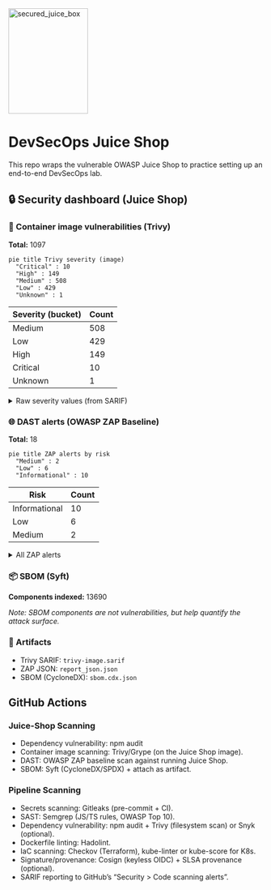 <img width="157" height="208" alt="secured_juice_box" src="https://github.com/user-attachments/assets/4384b068-9458-4288-ada4-990d5120f7ed" />

# DevSecOps Juice Shop

This repo wraps the vulnerable OWASP Juice Shop to practice setting up an end-to-end DevSecOps lab.

<!-- security-dashboard:start -->

## 🔒 Security dashboard (Juice Shop)

### 🐳 Container image vulnerabilities (Trivy)
**Total:** 1097

```mermaid
pie title Trivy severity (image)
  "Critical" : 10
  "High" : 149
  "Medium" : 508
  "Low" : 429
  "Unknown" : 1
```

| Severity (bucket) | Count |
|---|---|
| Medium | 508 |
| Low | 429 |
| High | 149 |
| Critical | 10 |
| Unknown | 1 |

<details><summary>Raw severity values (from SARIF)</summary>


| Severity (raw) | Count |
|---|---|
| 5.5 | 463 |
| 2.0 | 426 |
| 8.0 | 81 |
| 7.8 | 42 |
| 4.7 | 13 |
| 6.5 | 9 |
| 7.5 | 9 |
| 5.3 | 7 |
| 7.1 | 5 |
| 9.8 | 4 |
| 4.1 | 3 |
| 7.0 | 3 |
| 7.3 | 3 |
| 8.1 | 3 |
| 9.1 | 3 |
| 9.5 | 3 |
| 3.3 | 2 |
| 4.4 | 2 |
| 4.6 | 2 |
| 5.0 | 2 |
| 6.4 | 2 |
| 6.7 | 2 |
| 0.0 | 1 |
| 1.9 | 1 |
| 4.8 | 1 |
| 6.1 | 1 |
| 6.3 | 1 |
| 7.2 | 1 |
| 7.4 | 1 |
| 7.7 | 1 |


</details>

### 🌐 DAST alerts (OWASP ZAP Baseline)
**Total:** 18

```mermaid
pie title ZAP alerts by risk
  "Medium" : 2
  "Low" : 6
  "Informational" : 10
```

| Risk | Count |
|---|---|
| Informational | 10 |
| Low | 6 |
| Medium | 2 |

<details><summary>All ZAP alerts</summary>


- **Content Security Policy (CSP) Header Not Set** — _Medium_ (examples: 11) — e.g. `http://localhost:3000`
- **Cross-Domain Misconfiguration** — _Medium_ (examples: 11) — e.g. `http://localhost:3000`
- **Cross-Domain JavaScript Source File Inclusion** — _Low_ (examples: 10) — e.g. `http://localhost:3000`
- **Dangerous JS Functions** — _Low_ (examples: 2) — e.g. `http://localhost:3000/main.js`
- **Deprecated Feature Policy Header Set** — _Low_ (examples: 11) — e.g. `http://localhost:3000`
- **Full Path Disclosure** — _Low_ (examples: 6) — e.g. `http://localhost:3000/ftp/coupons_2013.md.bak`
- **Insufficient Site Isolation Against Spectre Vulnerability** — _Low_ (examples: 10) — e.g. `http://localhost:3000`
- **Timestamp Disclosure - Unix** — _Low_ (examples: 16) — e.g. `http://localhost:3000`
- **Base64 Disclosure** — _Informational_ (examples: 5) — e.g. `http://localhost:3000/ftp`
- **Information Disclosure - Suspicious Comments** — _Informational_ (examples: 2) — e.g. `http://localhost:3000/main.js`
- **Modern Web Application** — _Informational_ (examples: 11) — e.g. `http://localhost:3000`
- **Non-Storable Content** — _Informational_ (examples: 1) — e.g. `http://localhost:3000/ftp/encrypt.pyc`
- **Sec-Fetch-Dest Header is Missing** — _Informational_ (examples: 3) — e.g. `http://localhost:3000`
- **Sec-Fetch-Mode Header is Missing** — _Informational_ (examples: 3) — e.g. `http://localhost:3000`
- **Sec-Fetch-Site Header is Missing** — _Informational_ (examples: 3) — e.g. `http://localhost:3000`
- **Sec-Fetch-User Header is Missing** — _Informational_ (examples: 3) — e.g. `http://localhost:3000`
- **Storable and Cacheable Content** — _Informational_ (examples: 1) — e.g. `http://localhost:3000/robots.txt`
- **Storable but Non-Cacheable Content** — _Informational_ (examples: 9) — e.g. `http://localhost:3000`


</details>

### 📦 SBOM (Syft)
**Components indexed:** 13690

_Note: SBOM components are not vulnerabilities, but help quantify the attack surface._

### 📎 Artifacts
- Trivy SARIF: `trivy-image.sarif`
- ZAP JSON: `report_json.json`
- SBOM (CycloneDX): `sbom.cdx.json`

<!-- security-dashboard:end -->

## GitHub Actions

### Juice-Shop Scanning

- Dependency vulnerability: npm audit
- Container image scanning: Trivy/Grype (on the Juice Shop image).
- DAST: OWASP ZAP baseline scan against running Juice Shop.
- SBOM: Syft (CycloneDX/SPDX) + attach as artifact.

### Pipeline Scanning

- Secrets scanning: Gitleaks (pre-commit + CI).
- SAST: Semgrep (JS/TS rules, OWASP Top 10).
- Dependency vulnerability: npm audit + Trivy (filesystem scan) or Snyk (optional).
- Dockerfile linting: Hadolint.
- IaC scanning: Checkov (Terraform), kube-linter or kube-score for K8s.
- Signature/provenance: Cosign (keyless OIDC) + SLSA provenance (optional).
- SARIF reporting to GitHub’s “Security > Code scanning alerts”.

